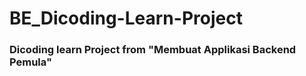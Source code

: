 # BE_Dicoding-Learn-Project
<h3> Dicoding learn Project from  "Membuat Applikasi Backend Pemula" </h3>
